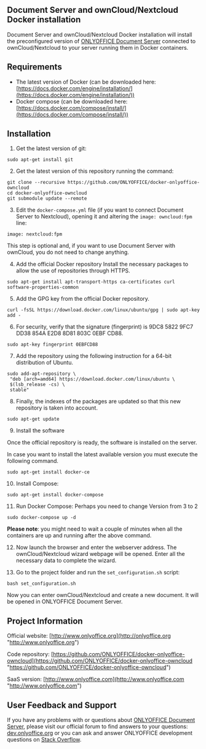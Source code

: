 ## Document Server and ownCloud/Nextcloud Docker installation

Document Server and ownCloud/Nextcloud Docker installation will install the preconfigured version of [ONLYOFFICE Document Server][2] connected to ownCloud/Nextcloud to your server running them in Docker containers.

## Requirements

* The latest version of Docker (can be downloaded here: [https://docs.docker.com/engine/installation/](https://docs.docker.com/engine/installation/))
* Docker compose (can be downloaded here: [https://docs.docker.com/compose/install/](https://docs.docker.com/compose/install/))

## Installation

1. Get the latest version of git:

```
sudo apt-get install git
```

2. Get the latest version of this repository running the command:

```
git clone --recursive https://github.com/ONLYOFFICE/docker-onlyoffice-owncloud
cd docker-onlyoffice-owncloud
git submodule update --remote
```

3. Edit the `docker-compose.yml` file (if you want to connect Document Server to Nextcloud), opening it and altering the `image: owncloud:fpm` line:

```
image: nextcloud:fpm
```
This step is optional and, if you want to use Document Server with ownCloud, you do not need to change anything.

4. Add the official Docker repository
Install the necessary packages to allow the use of repositories through HTTPS.

```
sudo apt-get install apt-transport-https ca-certificates curl software-properties-common
```
5. Add the GPG key from the official Docker repository.

```
curl -fsSL https://download.docker.com/linux/ubuntu/gpg | sudo apt-key add -
```
6. For security, verify that the signature (fingerprint) is 9DC8 5822 9FC7 DD38 854A E2D8 8D81 803C 0EBF CD88.

```
sudo apt-key fingerprint 0EBFCD88
```
7. Add the repository using the following instruction for a 64-bit distribution of Ubuntu.

```
sudo add-apt-repository \
 "deb [arch=amd64] https://download.docker.com/linux/ubuntu \
 $(lsb_release -cs) \
 stable"
```
8. Finally, the indexes of the packages are updated so that this new repository is taken into account.

```
sudo apt-get update
```
9. Install the software

Once the official repository is ready, the software is installed on the server.

In case you want to install the latest available version you must execute the following command.

```
sudo apt-get install docker-ce
```

10. Install Compose:

```
sudo apt-get install docker-compose
```

11. Run Docker Compose:
Perhaps you need to change Version from 3 to 2

```
sudo docker-compose up -d
```

**Please note**: you might need to wait a couple of minutes when all the containers are up and running after the above command.

12. Now launch the browser and enter the webserver address. The ownCloud/Nextcloud wizard webpage will be opened. Enter all the necessary data to complete the wizard.

13. Go to the project folder and run the `set_configuration.sh` script:

```
bash set_configuration.sh
```

Now you can enter ownCloud/Nextcloud and create a new document. It will be opened in ONLYOFFICE Document Server.

## Project Information

Official website: [http://www.onlyoffice.org](http://onlyoffice.org "http://www.onlyoffice.org")

Code repository: [https://github.com/ONLYOFFICE/docker-onlyoffice-owncloud](https://github.com/ONLYOFFICE/docker-onlyoffice-owncloud "https://github.com/ONLYOFFICE/docker-onlyoffice-owncloud")

SaaS version: [http://www.onlyoffice.com](http://www.onlyoffice.com "http://www.onlyoffice.com")

## User Feedback and Support

If you have any problems with or questions about [ONLYOFFICE Document Server][2], please visit our official forum to find answers to your questions: [dev.onlyoffice.org][1] or you can ask and answer ONLYOFFICE development questions on [Stack Overflow][3].

  [1]: http://dev.onlyoffice.org
  [2]: https://github.com/ONLYOFFICE/DocumentServer
  [3]: http://stackoverflow.com/questions/tagged/onlyoffice
